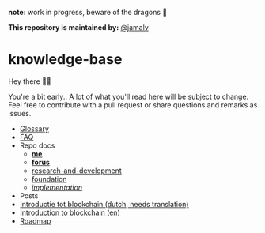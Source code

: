 **note:** work in progress, beware of the dragons 🐉 

**This repository is maintained by:** [@jamalv](https://github.com/jamalv)

# knowledge-base
Hey there 👋🏻

You're a bit early.. A lot of what you'll read here will be subject to change. Feel free to contribute with a pull request or share questions and remarks as issues.

* [Glossary](glossary.md)
* [FAQ](faq.md)
* Repo docs
  * [**me**](me/README.md)
  * [**forus**](forus/README.md)
  * [research-and-development](readme/research-and-development/README.md)
  * [foundation](foundation/README.md)
  * [*implementation*](implementation/README.md)
* Posts
 * [Introductie tot blockchain (dutch, needs translation)](posts/blockchain-intro.md)
 * [Introduction to blockchain (en)](posts/blockchain-intro-en.md)
 * [Roadmap](posts/roadmap.md)
